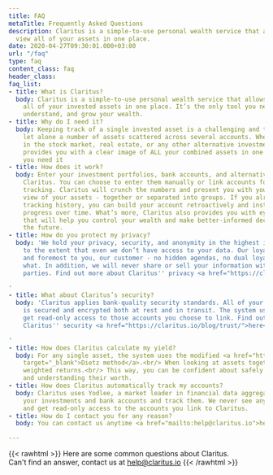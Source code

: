 ```yaml
---
title: FAQ
metaTitle: Frequently Asked Questions
description: Claritus is a simple-to-use personal wealth service that allows you to
  view all of your assets in one place.
date: 2020-04-27T09:30:01.000+03:00
url: "/faq"
type: faq
content_class: faq
header_class: 
faq_list:
- title: What is Claritus?
  body: Claritus is a simple-to-use personal wealth service that allows you to view
    all of your invested assets in one place. It’s the only tool you need to track,
    understand, and grow your wealth.
- title: Why do I need it?
  body: Keeping track of a single invested asset is a challenging and tedious task,
    let alone a number of assets scattered across several accounts. Whether you invest
    in the stock market, real estate, or any other alternative investment type, Claritus
    provides you with a clear image of ALL your combined assets in one place, anytime
    you need it
- title: How does it work?
  body: Enter your investment portfolios, bank accounts, and alternative assets into
    Claritus. You can choose to enter them manually or link accounts for automatic
    tracking. Claritus will crunch the numbers and present you with you a clear, real-time
    view of your assets - together or separated into groups. If you already have some
    tracking history, you can build your account retroactively and instantly see your
    progress over time. What’s more, Claritus also provides you with eye-opening insights
    that will help you control your wealth and make better-informed decisions for
    the future.
- title: How do you protect my privacy?
  body: 'We hold your privacy, security, and anonymity in the highest importance -
    to the extent that even we don’t have access to your data. Our loyalty is first
    and foremost to you, our customer - no hidden agendas, no dual loyalties, no matter
    what. In addition, we will never share or sell your information with any third
    parties. Find out more about Claritus'' privacy <a href="https://claritus.io/blog/trust/">here</a>.

'
- title: What about Claritus’s security?
  body: 'Claritus applies bank-quality security standards. All of your information
    is secured and encrypted both at rest and in transit. The system uses Yodlee to
    get read-only access to those accounts you choose to link. Find out more about
    Claritus'' security <a href="https://claritus.io/blog/trust/">here</a>.

'
- title: How does Claritus calculate my yield?
  body: For any single asset, the system uses the modified <a href="https://en.wikipedia.org/wiki/Modified_Dietz_method"
    target="_blank">Dietz method</a>.<br/> When looking at assets together, it uses
    weighted returns.<br/> This way, you can be confident about safely comparing investments
    and understanding their worth.
- title: How does Claritus automatically track my accounts?
  body: Claritus uses Yodlee, a market leader in financial data aggregation, to link
    your investments and bank accounts and track them. We never see any of your credentials,
    and get read-only access to the accounts you link to Claritus.
- title: How do I contact you for any reason?
  body: You can contact us anytime <a href="mailto:help@claritus.io">help@claritus.io</a>.

---
```

{{< rawhtml >}}
Here are some common questions about Claritus.<br/>
Can't find an answer, contact us at <a href="mailto:help@claritus.io" class="is-green">help@claritus.io</a>
{{< /rawhtml >}}